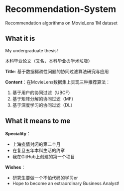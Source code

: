 # Recommendation-System
Recommendation algorithms on MovieLens 1M dataset

## What it is
My undergraduate thesis! 

本科毕业论文（又名，本科毕业の学术垃圾）

**Title**: 基于数据稀疏性问题的协同过滤算法研究与应用

**Content**：在MovieLens数据集上实现三种推荐算法：
1. 基于用户的协同过滤（UBCF）
2. 基于矩阵分解的协同过滤（MF）
3. 基于深度学习的协同过滤（DL）

## What it means to me
**Speciality**：
- 上海疫情封闭的第二个月
- 在复旦五年本科生活的终章
- 我在GitHub上创建的第一个项目

**Wishes**：
- 研究生要做一个不怕代码的学习er
- Hope to become an extraordinary Business Analyst!

